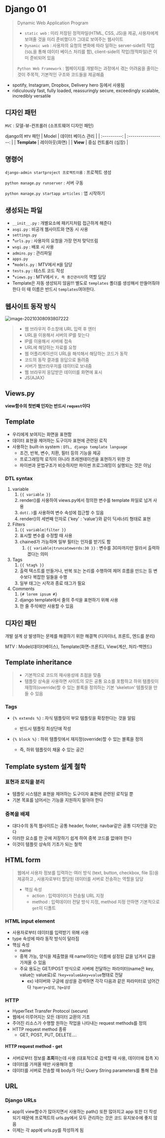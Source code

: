 # Django 01

> Dynamic Web Application Program
>
> - `static web` : 미리 저장된 정적파일(HTML, CSS, JS)을 제공, 사용자에게 보여줄 것을 미리 준비했다가 그대로 보여주는 웹사이트
> - `Dynamic web` : 사용자의 요청의 변화에 따라 일하는 server-side의 작업 (`SQL`을 통해 데이터 베이스 처리를 함), client-side의 작업(정적파일)은 이미 준비되어 있음
>
>  `Python Web Framework` : 웹페이지를 개발하는 과정에서 겪는 어려움을 줄이는 것이 주목적, 기본적인 구조와 코드들을 제공해줌

 - spotify, Instagram, Dropbox, Delivery hero 등에서 사용됨
 - ridiculously fast, fully loaded, reassuringly secure, exceedingly scalable, incredibly versatile

## 디자인 패턴

`MVC` : 모델-뷰-컨프롤러 (소프트웨어 디자인 패턴)

django의 `MTV` 패턴
|    Model     |  데이터 베이스 관리  |
| :----------: | :------------------: |
| **Template** |    레이아웃(화면)    |
|   **View**   | 중심 컨트롤러 (심장) |



## 명령어

`django-admin startproject 프로젝트이름` : 프로젝트 생성

`python manage.py runserver` : 서버 구동 

`python manage.py startapp articles` : 앱 시작하기

## 생성되는 파일


- `__init__.py` : 개별요소에 패키지처럼 접근하게 해준다 
- `asgi.py` : 비공개 웹사이트와 연동 시 사용
- `settings.py`
- *`urls.py` : 사용자의 요청을 가장 먼저 맞닥뜨림 
- `wsgi.py` : 배포 시 사용
- `admins.py` : 관리파일
- `apps.py` 
- *`models.py` : MTV에서 `M`을 담당
- `tests.py` : 테스트 코드 작성
- *`views.py` : MTV에서 `V, 즉 중간관리자`의 역할 담당
- Template은 자동 생성되지 않음!!! 별도로 `templates` 폴더를 생성해서 만들어줘야 한다 이 때 이름은 반드시 `templates`여야한다.

## 웹사이트 동작 방식

![image-20210308093807222](C:\Users\leejo\AppData\Roaming\Typora\typora-user-images\image-20210308093807222.png)

> - 웹 브라우저 주소창에 URL 입력 후 엔터
> - URL을 이용해서 서버의 IP를 찾는다
> - IP를 이용해서 서버에 접속
> - URL에 해당하는 자료를 요청
> - 웹 어플리케이션이 URL을 해석해서 해당하는 코드가 동작
> - 코드의 동작 결과를 응답으로 돌려줌
> - 서버가 웹브라우저를 데이터로 보내줌
> - 웹 브라우저 응답받은 데이터를 화면에 표시 
> - JS(AJAX)

## Views.py

**view함수의 첫번째 인자는 반드시 `request`이다**



## Template

- 우리에게 보여지는 화면을 표현함
- 데이터 표현을 제어하는 도구이자 표현에 관련된 로직
- 사용하는 built-in system : `DTL, django template language`
  - 조건, 반복, 변수, 치환, 필터 등의 기능을 제공
  - 프로그래밍적 로직이 아니라 프레젠테이션을 표현하기 위한 것 
  - 파이썬과 문법구조가 비슷하지만 파이썬 프로그래밍이 실행되는 것은 아님 

### DTL syntax 

1. variable
   1. `{{ variable }}`
   2. render()를 사용하여 views.py에서 정의한 변수를 template 파일로 넘겨 사용
   3. `dot(.)`를 사용하여 변수 속성에 접근할 수 있음
   4. render()의 세번째 인자로 {'key' : 'value'}와 같이 딕셔너리 형태로  표현
2. Filters
   1. `{{ variable|filter }}`
   2. 표시할 변수를 수정할 때 사용
   3. chained가 가능하며 일부 필터는 인자를 받기도 함 
      1. `{{ variable|truncatewords:30 }}` : 변수를 30자까지만 잘라서 출력하겠다는 의미 
3. Tags
   1. `{{ %tag% }}`
   2. 출력 텍스트를 만들거나, 반복 또는 논리를 수행하여 제어 흐름을 만드는 등 변수보다 복잡한 일들을 수행
   3. 일부 태그는 시작과 종료 태그가 필요
4. Comments
   1. `{# lorem ipsum #}`
   2. django template에서 줄의 주석을 표현하기 위해 사용
   3. 한 줄 주석에만 사용할 수 있음

## 디자인 패턴 

개발 설계 상 발생하는 문제를 해결하기 위한 해결책 (디자이너, 프론트, 엔드를 분리)

MTV : Model(데이터베이스), Template(화면-프론트), View(계산, 처리-백엔드)



## Template inheritance

> - 기본적으로 코드의 재사용성에 초점을 맞춤
> - 템플릿 상속을 사용하면 사이트의 모든 공통 요소를 포함하고 하위 템플릿이 재정의(override)할 수 있는 블록을 정의하는 기본 'skeleton' 템플릿을 만들 수 있음

### Tags

- `{% extends %}` : 자식 템플릿이 부모 템플릿을 확장한다는 것을 알림

  - 반드시 템플릿 최상단에 작성

- `{% block %}` : 하위 템플릿에서 재지정(override)할 수 있는 블록을 정의

  - 즉, 하위 템플릿이 채울 수 있는 공간

  

## Template system 설계 철학

### 표현과 로직을 분리

- 템플릿 시스템은 표현을 제어하는 도구이자 표현에 관련된 로직일 뿐 
- 기본 목표를 넘어서는 기능을 지원하지 말아야 한다

### 중복을 배제

- 대다수의 동적 웹사이트는 공통 header, footer, navbar같은 공통 디자인을 갖는다
- 이러한 요소를 한 곳에 저장하기 쉽게 하여 중복 코드를 없애야 한다
- 이것이 템플릿 상속의 기초가 되는 철학 



## HTML form

> 웹에서 사용자 정보를 입력하는 여러 방식 (text, button, checkbox, file 등)을 제공하고 , 사용자로부터 할당된 데이터를 서버로 전송하는 역할을 담당
>
> - 핵심 속성
>   - action : 입력데이터가 전송될 URL 지정
>   - method : 입력데이터 전달 방식 지정, method 지정 안하면 기본적으로 `get`이 디폴트

### HTML input element

- 사용자로부터 데이터를 입력받기 위해 사용
- type 속성에 따라 동작 방식이 달라짐
- 핵심 속성
  - name
  - 중복 가능, 양식을 제출했을 때 name이라는 이름에 설정된 값을 넘겨서 값을 가져올 수 있음
  - 주요 용도는 GET/POST 방식으로 서버에 전달하는 파라미터(name은 key, value는 value로)로 `?key=value&key=value`형태로 전달 
    - ex) 네이버와 구글에 삼성을 검색하면 각각 다음과 같은 파라미터로 넘어간다 `?query=삼성`, `?q=삼성`

### HTTP

- HyperText Transfer Protocol (secure)
- 웹에서 이루어지는 모든 데이터 교환의 기초
- 주어진 리소스가 수행할 원하는 작업을 나타내는 request methods를 정의
- HTTP request method 종류
  - GET, POST, PUT, DELETE....

#### HTTP request method - get

- 서버로부터 정보를 **조회**하는데 사용 (대표적으로 검색할 때 사용, 데이터에 접촉 X)
- 데이터를 가져올 때만 사용해야 함
- 데이터를 서버로 전송할 때 body가 아닌 Query String parameters를 통해 전송

## URL

### Django URLs

- app의 view함수가 많아지면서 사용하는 path() 또한 많아지고 app 또한 더 작성되기 때문에 프로젝트의 urls.py에서 모두 관리하는 것은 코드 유지보수에 좋지 않음
- 이제는 각 app에 urls.py를 작성하게 됨 